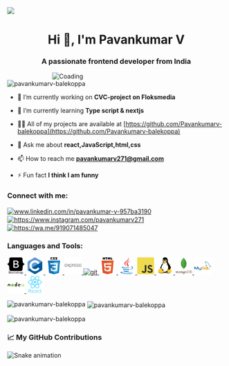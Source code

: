 <img src="https://www.digitaladlectio.com/wp-content/uploads/2020/04/New-PNC-Animated-Banners.gif"/>
<h1 align="center">Hi 👋, I'm Pavankumar V</h1>
<h3 align="center">A passionate frontend developer from India</h3>
<img align="right" alt="Coading" width="400" src="https://cdn.dribbble.com/users/1162077/screenshots/3848914/programmer.gif">
<p align="left"> <img src="https://komarev.com/ghpvc/?username=pavankumarv-balekoppa&label=Profile%20views&color=0e75b6&style=flat" alt="pavankumarv-balekoppa" /> </p>

- 🔭 I’m currently working on **CVC-project on Floksmedia**

- 🌱 I’m currently learning **Type script & nextjs**

- 👨‍💻 All of my projects are available at [https://github.com/Pavankumarv-balekoppa](https://github.com/Pavankumarv-balekoppa)

- 💬 Ask me about **react,JavaScript,html,css**

- 📫 How to reach me **pavankumarv271@gmail.com**

- ⚡ Fun fact **I think I am funny**

<h3 align="left">Connect with me:</h3>
<p align="left">
<a href="https://linkedin.com/in/pavankumar-v-957ba3190" target="blank"><img align="center" src="https://raw.githubusercontent.com/rahuldkjain/github-profile-readme-generator/master/src/images/icons/Social/linked-in-alt.svg" alt="www.linkedin.com/in/pavankumar-v-957ba3190" height="30" width="40" /></a>
<a href="https://instagram.com/pavankumarv271" target="blank"><img align="center" src="https://raw.githubusercontent.com/rahuldkjain/github-profile-readme-generator/master/src/images/icons/Social/instagram.svg" alt="https://www.instagram.com/pavankumarv271" height="30" width="40" /></a>
<a href="https://wa.me/919071485047" target="blank"><img align="center" src="https://github.com/rahuldkjain/github-profile-readme-generator/blob/master/src/images/icons/Social/whatsapp.svg" alt="https://wa.me/919071485047" height="30" width="40" /></a>
</p>

<h3 align="left">Languages and Tools:</h3>
<p align="left"> <a href="https://getbootstrap.com" target="_blank" rel="noreferrer"> <img src="https://raw.githubusercontent.com/devicons/devicon/master/icons/bootstrap/bootstrap-plain-wordmark.svg" alt="bootstrap" width="40" height="40"/> </a> <a href="https://www.cprogramming.com/" target="_blank" rel="noreferrer"> <img src="https://raw.githubusercontent.com/devicons/devicon/master/icons/c/c-original.svg" alt="c" width="40" height="40"/> </a> <a href="https://www.w3schools.com/css/" target="_blank" rel="noreferrer"> <img src="https://raw.githubusercontent.com/devicons/devicon/master/icons/css3/css3-original-wordmark.svg" alt="css3" width="40" height="40"/> </a> <a href="https://expressjs.com" target="_blank" rel="noreferrer"> <img src="https://raw.githubusercontent.com/devicons/devicon/master/icons/express/express-original-wordmark.svg" alt="express" width="40" height="40"/> </a> <a href="https://git-scm.com/" target="_blank" rel="noreferrer"> <img src="https://www.vectorlogo.zone/logos/git-scm/git-scm-icon.svg" alt="git" width="40" height="40"/> </a> <a href="https://www.w3.org/html/" target="_blank" rel="noreferrer"> <img src="https://raw.githubusercontent.com/devicons/devicon/master/icons/html5/html5-original-wordmark.svg" alt="html5" width="40" height="40"/> </a> <a href="https://www.java.com" target="_blank" rel="noreferrer"> <img src="https://raw.githubusercontent.com/devicons/devicon/master/icons/java/java-original.svg" alt="java" width="40" height="40"/> </a> <a href="https://developer.mozilla.org/en-US/docs/Web/JavaScript" target="_blank" rel="noreferrer"> <img src="https://raw.githubusercontent.com/devicons/devicon/master/icons/javascript/javascript-original.svg" alt="javascript" width="40" height="40"/> </a> <a href="https://www.linux.org/" target="_blank" rel="noreferrer"> <img src="https://raw.githubusercontent.com/devicons/devicon/master/icons/linux/linux-original.svg" alt="linux" width="40" height="40"/> </a> <a href="https://www.mongodb.com/" target="_blank" rel="noreferrer"> <img src="https://raw.githubusercontent.com/devicons/devicon/master/icons/mongodb/mongodb-original-wordmark.svg" alt="mongodb" width="40" height="40"/> </a> <a href="https://www.mysql.com/" target="_blank" rel="noreferrer"> <img src="https://raw.githubusercontent.com/devicons/devicon/master/icons/mysql/mysql-original-wordmark.svg" alt="mysql" width="40" height="40"/> </a> <a href="https://nodejs.org" target="_blank" rel="noreferrer"> <img src="https://raw.githubusercontent.com/devicons/devicon/master/icons/nodejs/nodejs-original-wordmark.svg" alt="nodejs" width="40" height="40"/> </a> <a href="https://reactjs.org/" target="_blank" rel="noreferrer"> <img src="https://raw.githubusercontent.com/devicons/devicon/master/icons/react/react-original-wordmark.svg" alt="react" width="40" height="40"/> </a> </p>

<p><img align="left" src="https://github-readme-stats.vercel.app/api/top-langs?username=pavankumarv-balekoppa&show_icons=true&locale=en&layout=compact" alt="pavankumarv-balekoppa" /></p>

<p>&nbsp;<img align="center" src="https://github-readme-stats.vercel.app/api?username=pavankumarv-balekoppa&show_icons=true&locale=en" alt="pavankumarv-balekoppa" /></p>

<p><img align="center" src="https://github-readme-streak-stats.herokuapp.com/?user=pavankumarv-balekoppa&" alt="pavankumarv-balekoppa" /></p>


### 📈 My GitHub Contributions
![Snake animation](https://github.com/pavankumarv-balekoppa/pavankumarv-balekoppa/blob/output/github-contribution-grid-snake.svg)
